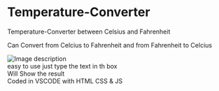 # Temperature-Converter
Temperature-Converter between Celsius and Fahrenheit



Can Convert from Celcius to Fahrenheit
and from Fahrenheit to Celcius

![Image description](https://i.imgur.com/N1oWIBg.png)<br>
easy to use just type the text in th box<br>
Will Show the result <br>
Coded in VSCODE with HTML CSS & JS
